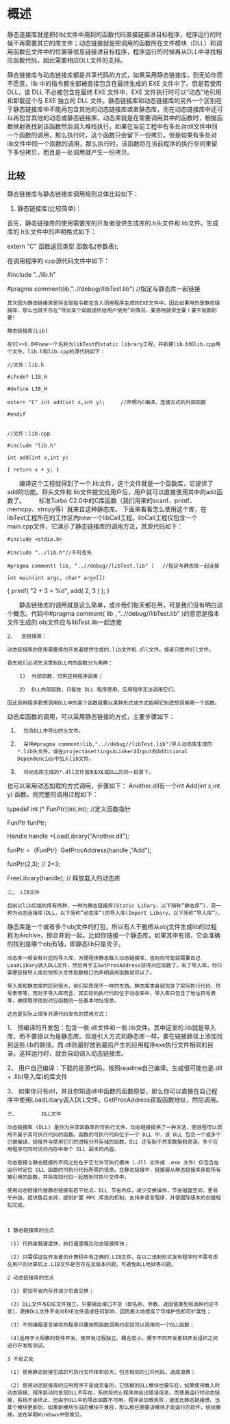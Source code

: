 # 概述
静态连接库就是把(lib)文件中用到的函数代码直接链接进目标程序，程序运行的时候不再需要其它的库文件；动态链接就是把调用的函数所在文件模块（DLL）和调用函数在文件中的位置等信息链接进目标程序，程序运行的时候再从DLL中寻找相应函数代码，因此需要相应DLL文件的支持。

静态链接库与动态链接库都是共享代码的方式，如果采用静态链接库，则无论你愿不愿意，lib 中的指令都全部被直接包含在最终生成的 EXE 文件中了。但是若使用 DLL，该 DLL 不必被包含在最终 EXE 文件中，EXE 文件执行时可以“动态”地引用和卸载这个与 EXE 独立的 DLL 文件。静态链接库和动态链接库的另外一个区别在于静态链接库中不能再包含其他的动态链接库或者静态库，而在动态链接库中还可以再包含其他的动态或静态链接库。动态库就是在需要调用其中的函数时，根据函数映射表找到该函数然后调入堆栈执行。如果在当前工程中有多处对dll文件中同一个函数的调用，那么执行时，这个函数只会留下一份拷贝。但是如果有多处对lib文件中同一个函数的调用，那么执行时，该函数将在当前程序的执行空间里留下多份拷贝，而且是一处调用就产生一份拷贝。

## 比较
静态链接库与静态链接库调用规则总体比较如下：

1.  静态链接库(比较简单)：

首先，静态链接库的使用需要库的开发者提供生成库的.h头文件和.lib文件。生成库的.h头文件中的声明格式如下：

extern "C" 函数返回类型 函数名(参数表);

在调用程序的.cpp源代码文件中如下：

#include "../lib.h"

#pragma comment(lib,"..//debug//libTest.lib")      //指定与静态库一起链接

    其次因为静态链接库是将全部指令都包含入调用程序生成的EXE文件中。因此如果用的是静态链接库，那么也就不存在“导出某个函数提供给用户使用”的情况，要想用就得全要！要不就都别要!

    静态链接库(Lib)

    在VC++6.0中new一个名称为libTest的static library工程，并新建lib.h和lib.cpp两个文件，lib.h和lib.cpp的源代码如下：

    //文件：lib.h

    #ifndef LIB_H

    #define LIB_H

    extern "C" int add(int x,int y);　　　//声明为C编译、连接方式的外部函数

    #endif


    //文件：lib.cpp

    #include "lib.h"

    int add(int x,int y)

    { return x + y; }

　　编译这个工程就得到了一个.lib文件，这个文件就是一个函数库，它提供了add的功能。将头文件和.lib文件提交给用户后，用户就可以直接使用其中的add函数了。
　　标准Turbo C2.0中的C库函数（我们用来的scanf、printf、memcpy、strcpy等）就来自这种静态库。
下面来看看怎么使用这个库，在libTest工程所在的工作区内new一个libCall工程。libCall工程仅包含一个main.cpp文件，它演示了静态链接库的调用方法，其源代码如下：

    #include <stdio.h>

    #include "../lib.h"//不可丢失

    #pragma comment( lib, "..//debug//libTest.lib" ) 　//指定与静态库一起连接

    int main(int argc, char* argv[])

   { printf( "2 + 3 = %d", add( 2, 3 ) ); }

　　静态链接库的调用就是这么简单，或许我们每天都在用，可是我们没有明白这个概念。代码中#pragma comment( lib , "..//debug//libTest.lib" )的意思是指本文件生成的.obj文件应与libTest.lib一起连接

    2、  态链接库：

    动态链接库的使用需要库的开发者提供生成的.lib文件和.dll文件。或者只提供dll文件。

    首先我们必须先注意到DLL内的函数分为两种：

        1)  外部函数，可供应用程序调用；

        2)  DLL内部函数，只能在 DLL 程序使用，应用程序无法调用它们。

    因此调用程序若想调用DLL中的某个函数就要以某种形式或方式指明它到底想调用哪一个函数。

动态库函数的调用，可以采用静态链接的方式，主要步骤如下：
1)       包含DLL中导出的头文件。

2)       采用#pragma comment(lib,"..//debug//libTest.lib")导入动态库生成的*.lib头文件。或在projectàsettingsàLinkeràInput的Additional Dependencies中加入lib文件。

3)       将动态库生成的*.dll文件放到EXE或DLL的同一目录下。

也可以采用动态加载的方式调用，步骤如下：
Another.dll有一个int Add(int x,int y) 函数。则完整的调用过程如下：

typedef int (* FunPtr)(int,int);          //定义函数指针

FunPtr funPtr;

Handle handle =LoadLibrary("Another.dll");

funPtr =（FunPtr）GetProcAddress(handle ,"Add");

funPtr(2,3);                         // 2+3;

FreeLibrary(handle);         // 释放载入的动态库

    二、 LIB文件

    目前以lib后缀的库有两种，一种为静态链接库(Static Libary，以下简称“静态库”)，另一种为动态连接库(DLL，以下简称“动态库”)的导入库(Import Libary，以下简称“导入库”）。

静态库是一个或者多个obj文件的打包，所以有人干脆把从obj文件生成lib的过程称为Archive，即合并到一起。比如你链接一个静态库，如果其中有错，它会准确的找到是哪个obj有错，即静态lib只是壳子。

    动态库一般会有对应的导入库，方便程序静态载入动态链接库，否则你可能就需要自己LoadLibary调入DLL文件，然后再手工GetProcAddress获得对应函数了。有了导入库，你只需要链接导入库后按照头文件函数接口的声明调用函数就可以了。

    导入库和静态库的区别很大，他们实质是不一样的东西。静态库本身就包含了实际执行代码、符号表等等，而对于导入库而言，其实际的执行代码位于动态库中，导入库只包含了地址符号表等，确保程序找到对应函数的一些基本地址信息。

    这也是实际上很多开源代码发布的惯用方式：

1、  预编译的开发包：包含一些.dll文件和一些.lib文件。其中这里的.lib就是导入库，而不要错以为是静态库。但是引入方式和静态库一样，要在链接路径上添加找到这些.lib的路径。而.dll则最好放到最后产生的应用程序exe执行文件相同的目录。这样运行时，就会自动调入动态链接库。

2、  用户自己编译：下载的是源代码，按照readme自己编译。生成很可能也是.dll + .lib(导入库)的库文件

3、  如果你只有dll，并且你知道dll中函数的函数原型，那么你可以直接在自己程序中使用LoadLibary调入DLL文件，GetProcAddress获取函数地址，然后调用。

    三、        DLL文件

    动态链接库 (DLL) 是作为共享函数库的可执行文件。动态链接提供了一种方法，使进程可以调用不属于其可执行代码的函数。函数的可执行代码位于一个 DLL 中，该 DLL 包含一个或多个已被编译、链接并与使用它们的进程分开存储的函数。DLL 还有助于共享数据和资源。多个应用程序可同时访问内存中单个 DLL 副本的内容。

    动态链接与静态链接的不同之处在于它允许可执行模块（.dll 文件或 .exe 文件）仅包含在运行时定位 DLL 函数的可执行代码所需的信息。在静态链接中，链接器从静态链接库获取所有被引用的函数，并将库同代码一起放到可执行文件中。

    使用动态链接代替静态链接有若干优点。DLL 节省内存，减少交换操作，节省磁盘空间，更易于升级，提供售后支持，提供扩展 MFC 库类的机制，支持多语言程序，并使国际版本的创建轻松完成。

  

    1 静态链接库的优点 

     (1) 代码装载速度快，执行速度略比动态链接库快； 

     (2) 只需保证在开发者的计算机中有正确的.LIB文件，在以二进制形式发布程序时不需考虑在用户的计算机上.LIB文件是否存在及版本问题，可避免DLL地狱等问题。 

    2 动态链接库的优点 

     (1) 更加节省内存并减少页面交换；

     (2) DLL文件与EXE文件独立，只要输出接口不变（即名称、参数、返回值类型和调用约定不变），更换DLL文件不会对EXE文件造成任何影响，因而极大地提高了可维护性和可扩展性；

     (3) 不同编程语言编写的程序只要按照函数调用约定就可以调用同一个DLL函数；

     (4)适用于大规模的软件开发，使开发过程独立、耦合度小，便于不同开发者和开发组织之间进行开发和测试。

    3 不足之处

     (1) 使用静态链接生成的可执行文件体积较大，包含相同的公共代码，造成浪费；

     (2) 使用动态链接库的应用程序不是自完备的，它依赖的DLL模块也要存在，如果使用载入时动态链接，程序启动时发现DLL不存在，系统将终止程序并给出错误信息。而使用运行时动态链接，系统不会终止，但由于DLL中的导出函数不可用，程序会加载失败；速度比静态链接慢。当某个模块更新后，如果新模块与旧的模块不兼容，那么那些需要该模块才能运行的软件，统统撕掉。这在早期Windows中很常见。